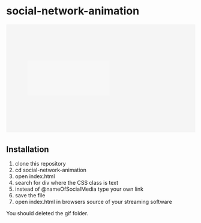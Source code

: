 # social-network-animation

![gif of social media animation](./gif/social-animation.gif "Animated social links")

## Installation

1. clone this repository
2. cd social-network-animation
3. open index.html
4. search for div where the CSS class is text
5. instead of @nameOfSocialMedia type your own link
6. save the file
7. open index.html in browsers source of your streaming software

You should deleted the gif folder.
